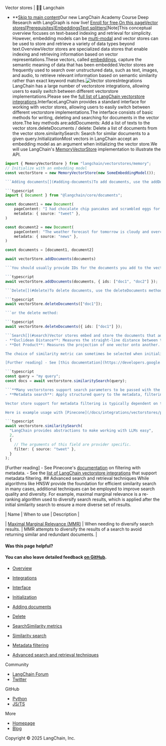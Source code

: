 Vector stores | 🦜️🔗 Langchain
- **[Skip to main content](#__docusaurus_skipToContent_fallback)Our new LangChain Academy Course Deep Research with LangGraph is now live! [Enroll for free](https://academy.langchain.com/courses/deep-research-with-langgraph/?utm_medium=internal&utm_source=docs&utm_campaign=q3-2025_deep-research-course_co).[On this pageVector stores[Prerequisites]Embeddings](/docs/concepts/embedding_models/)[Text splitters](/docs/concepts/text_splitters/)[Note]This conceptual overview focuses on text-based indexing and retrieval for simplicity. However, embedding models can be [multi-modal](https://cloud.google.com/vertex-ai/generative-ai/docs/embeddings/get-multimodal-embeddings) and vector stores can be used to store and retrieve a variety of data types beyond text.Overview[​](#overview)Vector stores are specialized data stores that enable indexing and retrieving information based on vector representations.These vectors, called [embeddings](/docs/concepts/embedding_models/), capture the semantic meaning of data that has been embedded.Vector stores are frequently used to search over unstructured data, such as text, images, and audio, to retrieve relevant information based on semantic similarity rather than exact keyword matches.![Vector stores ](/assets/images/vectorstores-2540b4bc355b966c99b0f02cfdddb273.png)Integrations[​](#integrations)LangChain has a large number of vectorstore integrations, allowing users to easily switch between different vectorstore implementations.Please see the [full list of LangChain vectorstore integrations](/docs/integrations/vectorstores/).Interface[​](#interface)LangChain provides a standard interface for working with vector stores, allowing users to easily switch between different vectorstore implementations.The interface consists of basic methods for writing, deleting and searching for documents in the vector store.The key methods are:addDocuments: Add a list of texts to the vector store.deleteDocuments / delete: Delete a list of documents from the vector store.similaritySearch: Search for similar documents to a given query.Initialization[​](#initialization)Most vectors in LangChain accept an embedding model as an argument when initializing the vector store.We will use LangChain&#x27;s [MemoryVectorStore](https://api.js.langchain.com/classes/langchain.vectorstores_memory.MemoryVectorStore.html) implementation to illustrate the API.

```typescript
import { MemoryVectorStore } from "langchain/vectorstores/memory";
// Initialize with an embedding model
const vectorStore = new MemoryVectorStore(new SomeEmbeddingModel());

```Adding documents[​](#adding-documents)To add documents, use the addDocuments method.This API works with a list of [Document](https://api.js.langchain.com/classes/_langchain_core.documents.Document.html) objects. Document objects all have pageContent and metadata attributes, making them a universal way to store unstructured text and associated metadata.

```typescript
import { Document } from "@langchain/core/documents";

const document1 = new Document(
    pageContent: "I had chocalate chip pancakes and scrambled eggs for breakfast this morning.",
    metadata: { source: "tweet" },
)

const document2 = new Document(
    pageContent: "The weather forecast for tomorrow is cloudy and overcast, with a high of 62 degrees.",
    metadata: { source: "news" },
)

const documents = [document1, document2]

await vectorStore.addDocuments(documents)

```You should usually provide IDs for the documents you add to the vector store, so that instead of adding the same document multiple times, you can update the existing document.

```typescript
await vectorStore.addDocuments(documents, { ids: ["doc1", "doc2"] });

```Delete[​](#delete)To delete documents, use the deleteDocuments method which takes a list of document IDs to delete.

```typescript
await vectorStore.deleteDocuments(["doc1"]);

```or the delete method:

```typescript
await vectorStore.deleteDocuments({ ids: ["doc1"] });

```Search[​](#search)Vector stores embed and store the documents that added. If we pass in a query, the vectorstore will embed the query, perform a similarity search over the embedded documents, and return the most similar ones. This captures two important concepts: first, there needs to be a way to measure the similarity between the query and any [embedded](/docs/concepts/embedding_models/) document. Second, there needs to be an algorithm to efficiently perform this similarity search across all embedded documents.Similarity metrics[​](#similarity-metrics)A critical advantage of embeddings vectors is they can be compared using many simple mathematical operations:Cosine Similarity**: Measures the cosine of the angle between two vectors.
- **Euclidean Distance**: Measures the straight-line distance between two points.
- **Dot Product**: Measures the projection of one vector onto another.

The choice of similarity metric can sometimes be selected when initializing the vectorstore. Please refer to the documentation of the specific vectorstore you are using to see what similarity metrics are supported.

[Further reading] - See [this documentation](https://developers.google.com/machine-learning/clustering/dnn-clustering/supervised-similarity) from Google on similarity metrics to consider with embeddings. - See Pinecone&#x27;s [blog post](https://www.pinecone.io/learn/vector-similarity/) on similarity metrics. - See OpenAI&#x27;s [FAQ](https://platform.openai.com/docs/guides/embeddings/faq) on what similarity metric to use with OpenAI embeddings. ### Similarity search[​](#similarity-search) Given a similarity metric to measure the distance between the embedded query and any embedded document, we need an algorithm to efficiently search over *all* the embedded documents to find the most similar ones. There are various ways to do this. As an example, many vectorstores implement [HNSW (Hierarchical Navigable Small World)](https://www.pinecone.io/learn/series/faiss/hnsw/), a graph-based index structure that allows for efficient similarity search. Regardless of the search algorithm used under the hood, the LangChain vectorstore interface has a `similaritySearch` method for all integrations. This will take the search query, create an embedding, find similar documents, and return them as a list of [Documents](https://api.js.langchain.com/classes/_langchain_core.documents.Document.html).

```typescript
const query = "my query";
const docs = await vectorstore.similaritySearch(query);

```**Many vectorstores support search parameters to be passed with the similaritySearch method. See the documentation for the specific vectorstore you are using to see what parameters are supported. As an example [Pinecone](https://api.js.langchain.com/classes/_langchain_pinecone.PineconeStore.html#similaritySearch) several parameters that are important general concepts: Many vectorstores support [the k](/docs/integrations/vectorstores/pinecone/#query-directly), which controls the number of Documents to return, and filter, which allows for filtering documents by metadata.query (string) – Text to look up documents similar to.k (number) – Number of Documents to return. Defaults to 4.filter (Record | undefined) – Object of argument(s) to filter on metadata[Further reading]See the [how-to guide](/docs/how_to/vectorstores/) for more details on how to use the similaritySearch method.See the [integrations page](/docs/integrations/vectorstores/) for more details on arguments that can be passed in to the similaritySearch method for specific vectorstores.Metadata filtering[​](#metadata-filtering)While vectorstore implement a search algorithm to efficiently search over all the embedded documents to find the most similar ones, many also support filtering on metadata. This allows structured filters to reduce the size of the similarity search space. These two concepts work well together:Semantic search**: Query the unstructured data directly, often using via embedding or keyword similarity.
- **Metadata search**: Apply structured query to the metadata, filtering specific documents.

Vector store support for metadata filtering is typically dependent on the underlying vector store implementation.

Here is example usage with [Pinecone](/docs/integrations/vectorstores/pinecone/#query-directly), showing that we filter for all documents that have the metadata key `source` with value `tweet`.

```typescript
await vectorstore.similaritySearch(
  "LangChain provides abstractions to make working with LLMs easy",
  2,
  {
    // The arguments of this field are provider specific.
    filter: { source: "tweet" },
  }
);

```

[Further reading] - See Pinecone&#x27;s [documentation](https://docs.pinecone.io/guides/data/filter-with-metadata) on filtering with metadata. - See the [list of LangChain vectorstore integrations](/docs/integrations/retrievers/self_query/) that support metadata filtering. ## Advanced search and retrieval techniques[​](#advanced-search-and-retrieval-techniques) While algorithms like HNSW provide the foundation for efficient similarity search in many cases, additional techniques can be employed to improve search quality and diversity. For example, maximal marginal relevance is a re-ranking algorithm used to diversify search results, which is applied after the initial similarity search to ensure a more diverse set of results.

| Name | When to use | Description |

| [Maximal Marginal Relevance (MMR)](/docs/integrations/vectorstores/pinecone/#maximal-marginal-relevance-searches) | When needing to diversify search results. | MMR attempts to diversify the results of a search to avoid returning similar and redundant documents. |

#### Was this page helpful?



#### You can also leave detailed feedback [on GitHub](https://github.com/langchain-ai/langchainjs/issues/new?assignees=&labels=03+-+Documentation&projects=&template=documentation.yml&title=DOC%3A+%3CPlease+write+a+comprehensive+title+after+the+%27DOC%3A+%27+prefix%3E).

- [Overview](#overview)
- [Integrations](#integrations)
- [Interface](#interface)
- [Initialization](#initialization)
- [Adding documents](#adding-documents)
- [Delete](#delete)
- [Search](#search)[Similarity metrics](#similarity-metrics)
- [Similarity search](#similarity-search)
- [Metadata filtering](#metadata-filtering)

- [Advanced search and retrieval techniques](#advanced-search-and-retrieval-techniques)

Community

- [LangChain Forum](https://forum.langchain.com/)
- [Twitter](https://twitter.com/LangChainAI)

GitHub

- [Python](https://github.com/langchain-ai/langchain)
- [JS/TS](https://github.com/langchain-ai/langchainjs)

More

- [Homepage](https://langchain.com)
- [Blog](https://blog.langchain.dev)

Copyright © 2025 LangChain, Inc.